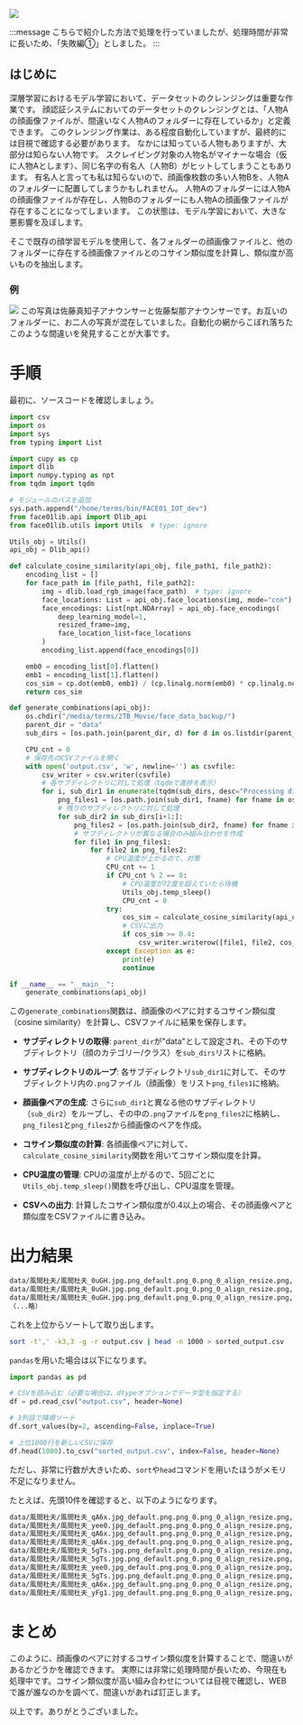 

![](https://raw.githubusercontent.com/yKesamaru/find_similar_faces/master/assets/顔データセットの間違い探し_3.png)

:::message
こちらで紹介した方法で処理を行っていましたが、処理時間が非常に長いため、「失敗編①」としました。
:::

## はじめに
深層学習におけるモデル学習において、データセットのクレンジングは重要な作業です。
顔認証システムにおいてのデータセットのクレンジングとは、「人物Aの顔画像ファイルが、間違いなく人物Aのフォルダーに存在しているか」と定義できます。
このクレンジング作業は、ある程度自動化していますが、最終的には目視で確認する必要があります。
なかには知っている人物もありますが、大部分は知らない人物です。
スクレイピング対象の人物名がマイナーな場合（仮に人物Aとします）、同じ名字の有名人（人物B）がヒットしてしまうこともあります。
有名人と言っても私は知らないので、顔画像枚数の多い人物Bを、人物Aのフォルダーに配置してしまうかもしれません。
人物Aのフォルダーには人物Aの顔画像ファイルが存在し、人物Bのフォルダーにも人物Aの顔画像ファイルが存在することになってしまいます。
この状態は、モデル学習において、大きな悪影響を及ぼします。

そこで既存の顔学習モデルを使用して、各フォルダーの顔画像ファイルと、他のフォルダーに存在する顔画像ファイルとのコサイン類似度を計算し、類似度が高いものを抽出します。

### 例
![](https://raw.githubusercontent.com/yKesamaru/find_similar_faces/master/assets/g869.png)
この写真は佐藤真知子アナウンサーと佐藤梨那アナウンサーです。お互いのフォルダーに、お二人の写真が混在していました。自動化の網からこぼれ落ちたこのような間違いを発見することが大事です。

# 手順
最初に、ソースコードを確認しましょう。
```python
import csv
import os
import sys
from typing import List

import cupy as cp
import dlib
import numpy.typing as npt
from tqdm import tqdm

# モジュールのパスを追加
sys.path.append("/home/terms/bin/FACE01_IOT_dev")
from face01lib.api import Dlib_api
from face01lib.utils import Utils  # type: ignore

Utils_obj = Utils()
api_obj = Dlib_api()

def calculate_cosine_similarity(api_obj, file_path1, file_path2):
    encoding_list = []
    for face_path in [file_path1, file_path2]:
        img = dlib.load_rgb_image(face_path)  # type: ignore
        face_locations: List = api_obj.face_locations(img, mode="cnn")
        face_encodings: List[npt.NDArray] = api_obj.face_encodings(
            deep_learning_model=1,
            resized_frame=img,
            face_location_list=face_locations
        )
        encoding_list.append(face_encodings[0])

    emb0 = encoding_list[0].flatten()
    emb1 = encoding_list[1].flatten()
    cos_sim = cp.dot(emb0, emb1) / (cp.linalg.norm(emb0) * cp.linalg.norm(emb1))
    return cos_sim

def generate_combinations(api_obj):
    os.chdir("/media/terms/2TB_Movie/face_data_backup/")
    parent_dir = "data"
    sub_dirs = [os.path.join(parent_dir, d) for d in os.listdir(parent_dir) if os.path.isdir(os.path.join(parent_dir, d))]

    CPU_cnt = 0
    # 保存先のCSVファイルを開く
    with open('output.csv', 'w', newline='') as csvfile:
        csv_writer = csv.writer(csvfile)
        # 各サブディレクトリに対して処理（tqdmで進捗を表示）
        for i, sub_dir1 in enumerate(tqdm(sub_dirs, desc="Processing directories")):
            png_files1 = [os.path.join(sub_dir1, fname) for fname in os.listdir(sub_dir1) if fname.endswith('.png')]
            # 残りのサブディレクトリに対して処理
            for sub_dir2 in sub_dirs[i+1:]:
                png_files2 = [os.path.join(sub_dir2, fname) for fname in os.listdir(sub_dir2) if fname.endswith('.png')]
                # サブディレクトリが異なる場合のみ組み合わせを作成
                for file1 in png_files1:
                    for file2 in png_files2:
                        # CPU温度が上がるので、対策
                        CPU_cnt += 1
                        if CPU_cnt % 2 == 0:
                            # CPU温度が72度を超えていたら待機
                            Utils_obj.temp_sleep()
                            CPU_cnt = 0
                        try:
                            cos_sim = calculate_cosine_similarity(api_obj, file1, file2)
                            # CSVに出力
                            if cos_sim >= 0.4:
                                csv_writer.writerow([file1, file2, cos_sim])
                        except Exception as e:
                            print(e)
                            continue

if __name__ == "__main__":
    generate_combinations(api_obj)
```

この`generate_combinations`関数は、顔画像のペアに対するコサイン類似度（cosine similarity）を計算し、CSVファイルに結果を保存します。


- **サブディレクトリの取得**: `parent_dir`が"data"として設定され、その下のサブディレクトリ（顔のカテゴリー/クラス）を`sub_dirs`リストに格納。

- **サブディレクトリのループ**: 各サブディレクトリ`sub_dir1`に対して、そのサブディレクトリ内の`.png`ファイル（顔画像）をリスト`png_files1`に格納。

- **顔画像ペアの生成**: さらに`sub_dir1`と異なる他のサブディレクトリ（`sub_dir2`）をループし、その中の`.png`ファイルを`png_files2`に格納し、`png_files1`と`png_files2`から顔画像のペアを作成。

- **コサイン類似度の計算**: 各顔画像ペアに対して、`calculate_cosine_similarity`関数を用いてコサイン類似度を計算。
  
- **CPU温度の管理**: CPUの温度が上がるので、5回ごとに`Utils_obj.temp_sleep()`関数を呼び出し、CPU温度を管理。

- **CSVへの出力**: 計算したコサイン類似度が0.4以上の場合、その顔画像ペアと類似度をCSVファイルに書き込み。

# 出力結果
```bash
data/風間杜夫/風間杜夫_0uGH.jpg.png_default.png_0.png_0_align_resize.png,data/高橋光/高橋光_fssJ.jpg.png_default.png_0.png_0_align_resize.png,-0.0017361037
data/風間杜夫/風間杜夫_0uGH.jpg.png_default.png_0.png_0_align_resize.png,data/高橋光/高橋光_7ySb.jpg.png_default.png_0.png_0_align_resize.png,-0.076728545
data/風間杜夫/風間杜夫_0uGH.jpg.png_default.png_0.png_0_align_resize.png,data/高橋光/高橋光_JGlT.jpg.png_default.png_0.png_0_align_resize.png,0.026699446
（...略）
```
これを上位からソートして取り出します。
```bash
sort -t',' -k3,3 -g -r output.csv | head -n 1000 > sorted_output.csv
```
`pandas`を用いた場合は以下になります。
```python
import pandas as pd

# CSVを読み込む（必要な場合は、dtypeオプションでデータ型を指定する）
df = pd.read_csv("output.csv", header=None)

# 3列目で降順ソート
df.sort_values(by=2, ascending=False, inplace=True)

# 上位1000行を新しいCSVに保存
df.head(1000).to_csv("sorted_output.csv", index=False, header=None)
```
ただし、非常に行数が大きいため、`sort`や`head`コマンドを用いたほうがメモリ不足になりません。

たとえば、先頭10件を確認すると、以下のようになります。
```bash
data/風間杜夫/風間杜夫_qA6x.jpg_default.png.png_0.png_0_align_resize.png,data/砂川啓介/砂川啓介_Tc71.jpg.png.png_0_align_resize_default.png,0.3586308
data/風間杜夫/風間杜夫_yee0.jpg_default.png.png_0.png_0_align_resize.png,data/塚本晋也/塚本晋也_YhoA.jpeg.png.png_0.png_0_align_resize.png,0.3468275
data/風間杜夫/風間杜夫_qA6x.jpg_default.png.png_0.png_0_align_resize.png,data/砂川啓介/砂川啓介_Mrfe..png.png.png_0_align_resize_default.png,0.34644827
data/風間杜夫/風間杜夫_qA6x.jpg_default.png.png_0.png_0_align_resize.png,data/砂川啓介/砂川啓介_V5lB..png_0_align_resize_default.png,0.34484732
data/風間杜夫/風間杜夫_5gTs.jpg.png_default.png_0.png_0_align_resize.png,data/生田智子/生田智子_gUE1.jpg.png_0.png_0_align_resize.png,0.3317447
data/風間杜夫/風間杜夫_5gTs.jpg.png_default.png_0.png_0_align_resize.png,data/生田智子/生田智子_0bIT.jpg.png.png.png_0.png_0_align_resize.png,0.32970083
data/風間杜夫/風間杜夫_yee0.jpg_default.png.png_0.png_0_align_resize.png,data/塚本晋也/塚本晋也_knVt.jpg.png.png_0.png_0_align_resize.png,0.32865226
data/風間杜夫/風間杜夫_5gTs.jpg.png_default.png_0.png_0_align_resize.png,data/生田智子/生田智子_LLKl.jpg.png.png.png_0.png_0_align_resize.png,0.31950635
data/風間杜夫/風間杜夫_qA6x.jpg_default.png.png_0.png_0_align_resize.png,data/砂川啓介/砂川啓介_lfo5.jpg_default..png.png.png_0.png_0_align_resize.png,0.31697136
data/風間杜夫/風間杜夫_yFg1.jpg_default.png.png_0.png_0_align_resize.png,data/トータス松本/トータス松本_default.png.png.png_0_align_resize.png,0.31625932
```
# まとめ
このように、顔画像のペアに対するコサイン類似度を計算することで、間違いがあるかどうかを確認できます。
実際には非常に処理時間が長いため、今現在も処理中です。コサイン類似度が高い組み合わせについては目視で確認し、WEBで誰が誰なのかを調べて、間違いがあれば訂正します。

以上です。ありがとうございました。
